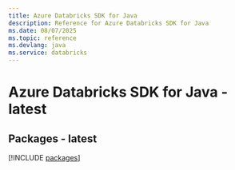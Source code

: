 ```yaml
---
title: Azure Databricks SDK for Java
description: Reference for Azure Databricks SDK for Java
ms.date: 08/07/2025
ms.topic: reference
ms.devlang: java
ms.service: databricks
---
```

# Azure Databricks SDK for Java - latest
## Packages - latest
[!INCLUDE [packages](databricks-index.md)]